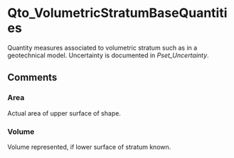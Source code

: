 # Qto_VolumetricStratumBaseQuantities

Quantity measures associated to volumetric stratum such as in a geotechnical model. Uncertainty is documented in _Pset_Uncertainty_.
<!-- end of short definition -->

## Comments

### Area

Actual area of upper surface of shape.

### Volume

Volume represented, if lower surface of stratum known.

